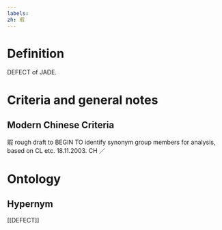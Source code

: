 ```yaml
---
labels: 
zh: 瑕
---
```


# Definition
DEFECT of JADE.
# Criteria and general notes
## Modern Chinese Criteria
瑕
rough draft to BEGIN TO identify synonym group members for analysis, based on CL etc. 18.11.2003. CH ／
# Ontology

## Hypernym
[[DEFECT]]